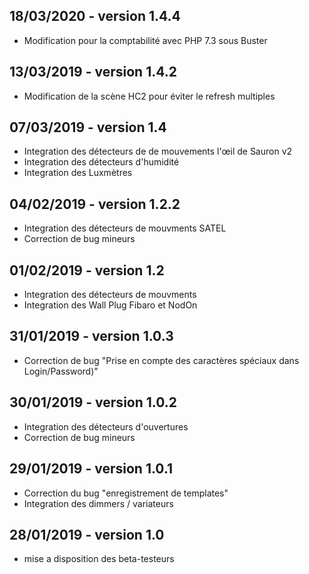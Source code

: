 **18/03/2020** - version 1.4.4
--
* Modification pour la comptabilité avec PHP 7.3 sous Buster


**13/03/2019** - version 1.4.2
--
* Modification de la scène HC2 pour éviter le refresh multiples


**07/03/2019** - version 1.4
--
* Integration des détecteurs de de mouvements l'œil de Sauron v2
* Integration des détecteurs d'humidité
* Integration des Luxmètres


**04/02/2019** - version 1.2.2
--
* Integration des détecteurs de mouvments SATEL
* Correction de bug mineurs


**01/02/2019** - version 1.2
--
* Integration des détecteurs de mouvments
* Integration des Wall Plug Fibaro et NodOn


**31/01/2019** - version 1.0.3
--
* Correction de bug "Prise en compte des caractères spéciaux dans Login/Password)"


**30/01/2019** - version 1.0.2
--
* Integration des détecteurs d'ouvertures
* Correction de bug mineurs


**29/01/2019** - version 1.0.1
--
* Correction du bug "enregistrement de templates"
* Integration des dimmers / variateurs


**28/01/2019** - version 1.0
--
* mise a disposition des beta-testeurs
